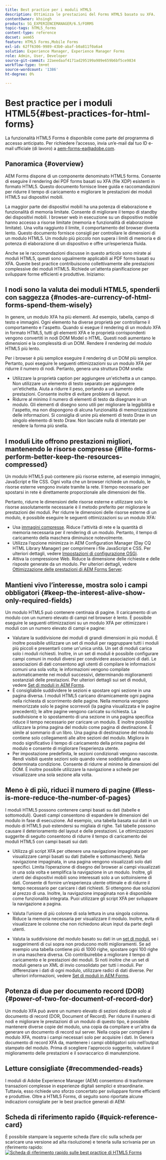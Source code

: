 ```yaml
---
title: Best practice per i moduli HTML5
description: Ottimizza le prestazioni del Forms HTML5 basato su XFA.
contentOwner: khsingh
products: SG_EXPERIENCEMANAGER/6.5/FORMS
topic-tags: hTML5_forms
content-type: reference
docset: aem65
feature: HTML5 Forms,Mobile Forms
exl-id: 62ff6306-9989-43b0-abaf-b0a811f0a6a4
solution: Experience Manager, Experience Manager Forms
role: Admin, User, Developer
source-git-commit: 22aeedaaf4171ad295199a989e659b6bf5ce9834
workflow-type: tm+mt
source-wordcount: '1386'
ht-degree: 0%

---
```


# Best practice per i moduli HTML5{#best-practices-for-html-forms}

<span class="preview"> La funzionalità HTML5 Forms è disponibile come parte del programma di accesso anticipato. Per richiedere l’accesso, invia un’e-mail dal tuo ID e-mail ufficiale (di lavoro) a aem-forms-ea@adobe.com.
</span>

## Panoramica {#overview}

AEM Forms dispone di un componente denominato HTML5 forms. Consente di eseguire il rendering dei PDF forms basati su XFA (file XDP) esistenti in formato HTML5. Questo documento fornisce linee guida e raccomandazioni per ridurre il tempo di caricamento e migliorare le prestazioni dei moduli HTML5 sui dispositivi mobili.

La maggior parte dei dispositivi mobili ha una potenza di elaborazione e funzionalità di memoria limitate. Consente di migliorare il tempo di standby dei dispositivi mobili. I browser web in esecuzione su un dispositivo mobile hanno accesso a risorse limitate (memoria e funzionalità di elaborazione limitate). Una volta raggiunto il limite, il comportamento del browser diventa lento. Questo documento fornisce consigli per controllare le dimensioni di un modulo HTML5. Un modulo più piccolo non supera i limiti di memoria e di potenza di elaborazione di un dispositivo e offre un’esperienza fluida.

Anche se le raccomandazioni discusse in questo articolo sono mirate ai moduli HTML5, questi sono ugualmente applicabili ai PDF forms basati su XFA. Queste best practice contribuiscono collettivamente alle prestazioni complessive dei moduli HTML5. Richiede un&#39;attenta pianificazione per sviluppare forme efficienti e produttive. Iniziamo:

## I nodi sono la valuta dei moduli HTML5, spenderli con saggezza {#nodes-are-currency-of-html-forms-spend-them-wisely}

In genere, un modulo XFA ha più elementi. Ad esempio, tabella, campo di testo e immagini. Ogni elemento ha diverse proprietà per controllarne il comportamento e l&#39;aspetto. Quando si esegue il rendering di un modulo XFA in formato HTML5, tutti gli elementi XFA e le proprietà corrispondenti vengono convertiti in nodi DOM Model o HTML. Questi nodi aumentano le dimensioni e la complessità di un DOM. Rendere il rendering del modulo HTML5 più lento.

Per i browser è più semplice eseguire il rendering di un DOM più semplice. Pertanto, puoi eseguire le seguenti ottimizzazioni su un modulo XFA per ridurre il numero di nodi. Pertanto, genera una struttura DOM snella:

* Utilizzare la proprietà caption per aggiungere un&#39;etichetta a un campo. Non utilizzare un elemento di testo separato per aggiungere un&#39;etichetta. Aiuta a ridurre il peso, portando a un aumento delle prestazioni. Consente inoltre di evitare problemi di layout.
* Ridurre al minimo il numero di elementi di testo da disegnare in un modulo. Gli elementi di disegno sono utili per migliorare la leggibilità e l&#39;aspetto, ma non dispongono di alcuna funzionalità di memorizzazione delle informazioni. Si consiglia di unire più elementi di testo Draw in un singolo elemento di testo Draw. Non lasciate nulla di intentato per rendere la forma più snella.

## I moduli Lite offrono prestazioni migliori, mantenendo le risorse compresse {#lite-forms-perform-better-keep-the-resources-compressed}

Un modulo HTML5 può contenere più risorse esterne, ad esempio immagini, JavaScript e file CSS. Ogni volta che un browser richiede un modulo, le risorse esterne vengono inviate tramite la rete. Il tempo necessario per spostarsi in rete è direttamente proporzionale alle dimensioni dei file.

Pertanto, ridurre le dimensioni delle risorse esterne e utilizzare solo le risorse assolutamente necessarie è il metodo preferito per migliorare le prestazioni dei moduli. Per ridurre le dimensioni delle risorse esterne di un modulo, è possibile eseguire le seguenti ottimizzazioni su un modulo XFA:

* Usa [immagini compresse](/help/assets/dynamic-media/best-practices-for-optimizing-the-quality-of-your-images.md). Riduce l&#39;attività di rete e la quantità di memoria necessaria per il rendering di un modulo. Pertanto, il tempo di caricamento della maschera diminuisce notevolmente.
* Utilizza l’opzione minimizza in AEM Configuration Manager (Day CQ HTML Library Manager) per comprimere i file JavaScript e CSS. Per ulteriori dettagli, vedere [Impostazioni di configurazione OSGi](/help/implementing/deploying/configuring-osgi.md).
* Attiva la compressione Web. Riduce la dimensione delle richieste e delle risposte generate da un modulo. Per ulteriori dettagli, vedere [Ottimizzazione delle prestazioni di AEM Forms Server](https://helpx.adobe.com/it/aem-forms/6-3/performance-tuning-aem-forms.html).

## Mantieni vivo l’interesse, mostra solo i campi obbligatori  {#keep-the-interest-alive-show-only-required-fields}

Un modulo HTML5 può contenere centinaia di pagine. Il caricamento di un modulo con un numero elevato di campi nel browser è lento. È possibile eseguire le seguenti ottimizzazioni su un modulo XFA per ottimizzare i moduli con un numero elevato di campi e pagine:

* Valutare la suddivisione dei moduli di grandi dimensioni in più moduli. È inoltre possibile utilizzare un set di moduli per raggruppare tutti i moduli più piccoli e presentarli come un&#39;unica unità. Un set di moduli carica solo i moduli richiesti. Inoltre, in un set di moduli è possibile configurare campi comuni in moduli diversi per condividere associazioni di dati. Le associazioni di dati consentono agli utenti di compilare le informazioni comuni una sola volta; le informazioni vengono compilate automaticamente nei moduli successivi, determinando miglioramenti sostanziali delle prestazioni. Per ulteriori dettagli sui set di moduli, vedere [Set di moduli in AEM Forms](https://helpx.adobe.com/it/aem-forms/6-3/formset-in-aem-forms.html).
* È consigliabile suddividere le sezioni e spostare ogni sezione in una pagina diversa. I moduli HTML5 caricano dinamicamente ogni pagina nella richiesta di scorrimento delle pagine. Nella memoria vengono memorizzate solo le pagine scorrevoli (la pagina visualizzata e le pagine precedenti); le altre pagine vengono caricate su richiesta. La suddivisione e lo spostamento di una sezione in una pagina specifica riduce il tempo necessario per caricare un modulo. È inoltre possibile utilizzare la prima pagina del modulo come pagina di destinazione. È simile al sommario di un libro. Una pagina di destinazione del modulo contiene solo collegamenti alle altre sezioni del modulo. Migliora in modo significativo il tempo di caricamento della prima pagina del modulo e consente di migliorare l’esperienza utente.
* Per impostazione predefinita, le sezioni condizionali vengono nascoste. Rendi visibili queste sezioni solo quando viene soddisfatta una determinata condizione. Consente di ridurre al minimo le dimensioni del DOM. È inoltre possibile utilizzare la navigazione a schede per visualizzare una sola sezione alla volta.

## Meno è di più, riduci il numero di pagine {#less-is-more-reduce-the-number-of-pages}

I moduli HTML5 possono contenere campi basati su dati (tabelle e sottomoduli). Questi campi consentono di espandere le dimensioni del modulo in fase di esecuzione. Ad esempio, una tabella basata sui dati in un modulo di HTML5 può estendersi su migliaia di righe. Tali tabelle possono causare il deterioramento del layout e delle prestazioni. Le ottimizzazioni suggerite di seguito consentono di ridurre il tempo di caricamento dei moduli HTML5 con campi basati sui dati:

* Utilizza gli script XFA per ottenere una navigazione impaginata per visualizzare campi basati su dati (tabelle e sottomaschere). Nella navigazione impaginata, in una pagina vengono visualizzati solo dati specifici. Limita l’operazione di disegno del browser ai campi visualizzati in una sola volta e semplifica la navigazione in un modulo. Inoltre, gli utenti dei dispositivi mobili sono interessati solo a un sottoinsieme di dati. Consente di fornire un’esperienza utente ottimale e di ridurre il tempo necessario per caricare i dati richiesti. Si ottengono due soluzioni al prezzo di una.  Inoltre, la navigazione impaginata non è disponibile come funzionalità integrata. Puoi utilizzare gli script XFA per sviluppare la navigazione a pagina.

* Valuta l’unione di più colonne di sola lettura in una singola colonna. Riduce la memoria necessaria per visualizzare il modulo. Inoltre, evita di visualizzare le colonne che non richiedono alcun input da parte degli utenti.
* Valuta la suddivisione del modulo basato su dati in un [set di moduli](https://helpx.adobe.com/it/aem-forms/6-3/formset-in-aem-forms.html), se i suggerimenti di cui sopra non producono molti miglioramenti. Se ad esempio una tabella contiene più di 1000 righe, spostare ogni 100 righe in una maschera diversa. Ciò contribuirebbe a migliorare il tempo di caricamento e le prestazioni dei moduli.  Si noti inoltre che un set di moduli genera un XML di invio consolidato per tutti i moduli. Per differenziare i dati di ogni modulo, utilizzare radici di dati diverse. Per ulteriori informazioni, vedere [Set di moduli in AEM Forms](https://helpx.adobe.com/it/aem-forms/6-3/formset-in-aem-forms.html).

## Potenza di due per documento record (DOR) {#power-of-two-for-document-of-record-dor}

Un modulo XFA può avere un numero elevato di sezioni dedicate solo al documento di record (DOR, Document of Record). Per ridurre il numero di nodi e migliorare le prestazioni di un modulo di questo tipo, è possibile mantenere diverse copie del modulo, una copia da compilare e un&#39;altra da generare un documento di record sul server. Nella copia per compilare il modulo XFA, mostra i campi necessari solo per acquisire i dati. In Genera documento di record XFA da, mantenere i campi obbligatori solo nell’output stampato del modulo. Prima di scegliere l&#39;approccio suggerito, valutare il miglioramento delle prestazioni e il sovraccarico di manutenzione.

## Letture consigliate  {#recommended-reads}

I moduli di Adobe Experience Manager (AEM) consentono di trasformare transazioni complesse in esperienze digitali semplici e straordinarie. Tuttavia, esso richiede uno sforzo concertato per sviluppare forme efficienti e produttive. Oltre a HTML5 Forms, di seguito sono riportate alcune indicazioni consigliate per le best practice generali di AEM:


<!--

* Best practices for Deploying and maintaining AEM
* Best practices for Authoring content
* [Best practices for Administering AEM](/help/sites-administering/administer-best-practices.md)
* [Best practices for Developing solutions](/help/sites-developing/best-practices.md)
* [Best practices for working with adaptive forms](/help/forms/using/adaptive-forms-best-practices.md)
* [AEM Forms server does not embed fonts to a Dynamic PDF form](https://helpx.adobe.com/aem-forms/kb/aem-forms-server-does-not-embed-fonts-to-dynamic-pdf-form.html)

-->

## Scheda di riferimento rapido {#quick-reference-card}

È possibile stampare la seguente scheda (fare clic sulla scheda per scaricare una versione ad alta risoluzione) e tenerla sulla scrivania per un riferimento rapido:
[![Scheda di riferimento rapido sulle best practice di HTML5 Forms](assets/best-practices_reference_card.png)](assets/html5_forms_best_practices_reference_card.pdf)
